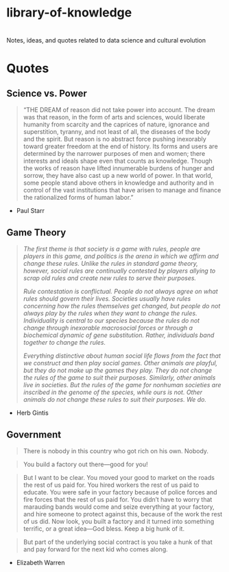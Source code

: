 
# library-of-knowledge

#
Notes, ideas, and quotes related to data science and cultural evolution


# Quotes 

## Science vs. Power 

> “THE DREAM of reason did not take power into account. The dream was
> that reason, in the form of arts and sciences, would liberate humanity
> from scarcity and the caprices of nature, ignorance and superstition,
> tyranny, and not least of all, the diseases of the body and the
> spirit. But reason is no abstract force pushing inexorably toward
> greater freedom at the end of history. Its forms and users are
> determined by the narrower purposes of men and women; there interests
> and ideals shape even that counts as knowledge. Though the works of
> reason have lifted innumerable burdens of hunger and sorrow, they have
> also cast up a new world of power. In that world, some people stand
> above others in knowledge and authority and in control of the vast
> institutions that have arisen to manage and finance the rationalized
> forms of human labor.”
>
  - Paul Starr

## Game Theory

> *The first theme is that society is a game with rules, people are
> players in this game, and politics is the arena in which we affirm and
> change these rules. Unlike the rules in standard game theory, however,
> social rules are continually contested by players allying to scrap old
> rules and create new rules to serve their purposes.*
>
> *Rule contestation is conflictual. People do not always agree on what
> rules should govern their lives. Societies usually have rules
> concerning how the rules themselves get changed, but people do not
> always play by the rules when they want to change the rules.
> Individuality is central to our species because the rules do not
> change through inexorable macrosocial forces or through a biochemical
> dynamic of gene substitution. Rather, individuals band together to
> change the rules.*
>
> *Everything distinctive about human social life flows from the fact
> that we construct and then play social games. Other animals are
> playful, but they do not make up the games they play. They do not
> change the rules of the game to suit their purposes. Similarly, other
> animals live in societies. But the rules of the game for nonhuman
> societies are inscribed in the genome of the species, while ours is
> not. Other animals do not change these rules to suit their purposes.
> We do.*

-   Herb Gintis

## Government 

> There is nobody in this country who got rich on his own. Nobody.

> You build a factory out there—good for you!

> But I want to be clear. You moved your good to market on the roads the
> rest of us paid for. You hired workers the rest of us paid to educate.
> You were safe in your factory because of police forces and fire forces
> that the rest of us paid for. You didn’t have to worry that marauding
> bands would come and seize everything at your factory, and hire someone
> to protect against this, because of the work the rest of us did. Now
> look, you built a factory and it turned into something terrific, or a
> great idea—God bless. Keep a big hunk of it.

> But part of the underlying social contract is you take a hunk of that
> and pay forward for the next kid who comes along.

- Elizabeth Warren